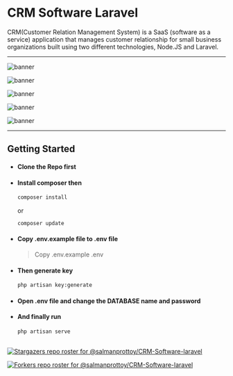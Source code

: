 # CRM Software Laravel

CRM(Customer Relation Management System) is a SaaS (software as a service) application that manages customer relationship for small business organizations built using two different technologies, Node.JS and Laravel.

---
![banner](https://i.ibb.co/6tsfkj9/screencapture-127-0-0-1-8000-login-2021-03-14-15-17-40.png)

![banner](https://i.ibb.co/17s5gKV/screencapture-127-0-0-1-8000-markethome-2021-03-14-15-23-18.png)

![banner](https://i.ibb.co/8Dzz9LD/screencapture-127-0-0-1-8000-chart-lines-2021-03-14-15-29-34.png)

![banner](https://i.ibb.co/4twdzvY/screencapture-127-0-0-1-8000-chart-bars-2021-03-14-15-29-24.png)

![banner](https://i.ibb.co/k15507X/screencapture-127-0-0-1-8000-accounting-Sells-Home-Report-2021-03-14-15-22-24.png)

---

## Getting Started

- #### Clone the Repo first
    
- #### Install composer then
    
    ```bash
    composer install
    ```
    or
    ```bash
    composer update
    ```
    
- #### Copy .env.example file to .env file
    
    > Copy .env.example .env
    
- #### Then generate key
    
    ```bash
    php artisan key:generate
    ```
    
- #### Open .env file and change the DATABASE name and password
    
- #### And finally run
    
    ```bash
    php artisan serve
    ```

##

[![Stargazers repo roster for @salmanprottoy/CRM-Software-laravel](https://reporoster.com/stars/salmanprottoy/CRM-Software-laravel)](https://github.com/salmanprottoy/CRM-Software-laravel/stargazers)

[![Forkers repo roster for @salmanprottoy/CRM-Software-laravel](https://reporoster.com/forks/salmanprottoy/CRM-Software-laravel)](https://github.com/salmanprottoy/CRM-Software-laravel/network/members)
